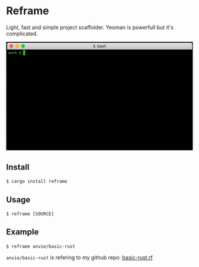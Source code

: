 Reframe
==========

Light, fast and simple project scaffolder. Yeoman is powerfull but it's complicated.

![Reframe Demo](img/reframe.gif?raw=true)

Install
----------

    $ cargo install reframe

Usage
--------

    $ reframe [SOURCE]

Example
---------

    $ reframe anvie/basic-rust

`anvie/basic-rust` is refering to my github repo: [basic-rust.rf](https://github.com/anvie/basic-rust.rf)
